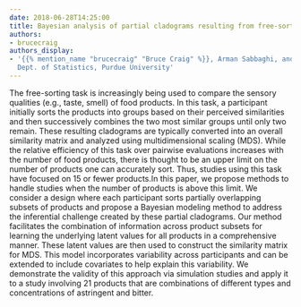 ```yaml
---
date: 2018-06-28T14:25:00
title: Bayesian analysis of partial cladograms resulting from free-sorting tasks
authors:
- brucecraig
authors_display:
- '{{% mention_name "brucecraig" "Bruce Craig" %}}, Arman Sabbaghi, and Mark Ward,
  Dept. of Statistics, Purdue University'
---
```

The free-sorting task is increasingly being used to compare the sensory qualities (e.g., taste, smell) of food products. In this task, a participant initially sorts the products into groups based on their perceived similarities and then successively combines the two most similar groups until only two remain. These resulting cladograms are typically converted into an overall similarity matrix and analyzed using multidimensional scaling (MDS). While the relative efficiency of this task over pairwise evaluations increases with the number of food products, there is thought to be an upper limit on the number of products one can accurately sort. Thus, studies using this task have focused on 15 or fewer products.In this paper, we propose methods to handle studies when the number of products is above this limit. We consider a design where each participant sorts partially overlapping subsets of products and propose a Bayesian modeling method to address the inferential challenge created by these partial cladograms. Our method facilitates the combination of information across product subsets for learning the underlying latent values for all products in a comprehensive manner. These latent values are then used to construct the similarity matrix for MDS. This model incorporates variability across participants and can be extended to include covariates to help explain this variability. We demonstrate the validity of this approach via simulation studies and apply it to a study involving 21 products that are combinations of different types and concentrations of astringent and bitter.

